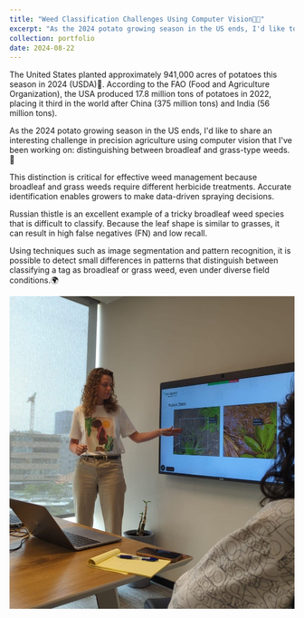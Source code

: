 ```yaml
---
title: "Weed Classification Challenges Using Computer Vision🌱🥔"
excerpt: "As the 2024 potato growing season in the US ends, I'd like to share an interesting challenge in precision agriculture using computer vision that I've been working on<br/><img src='/images/1725456454915.jpg'>"
collection: portfolio
date: 2024-08-22
---
```


The United States planted approximately 941,000 acres of potatoes this season in 2024 (USDA)🥔. According to the FAO (Food and Agriculture Organization), the USA produced 17.8 million tons of potatoes in 2022, placing it third in the world after China (375 million tons) and India (56 million tons). 

As the 2024 potato growing season in the US ends, I'd like to share an interesting challenge in precision agriculture using computer vision that I've been working on: distinguishing between broadleaf and grass-type weeds.🌱

This distinction is critical for effective weed management because broadleaf and grass weeds require different herbicide treatments. Accurate identification enables growers to make data-driven spraying decisions.

Russian thistle is an excellent example of a tricky broadleaf weed species that is difficult to classify. Because the leaf shape is similar to grasses, it can result in high false negatives (FN) and low recall.

Using techniques such as image segmentation and pattern recognition, it is possible to detect small differences in patterns that distinguish between classifying a tag as broadleaf or grass weed, even under diverse field conditions.🌍

![My helpful screenshot](/images/1725456455064.jpg)
